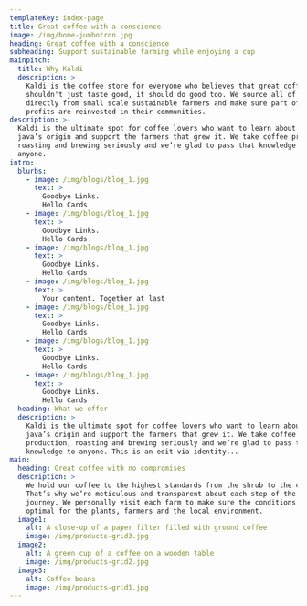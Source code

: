 ```yaml
---
templateKey: index-page
title: Great coffee with a conscience
image: /img/home-jumbotron.jpg
heading: Great coffee with a conscience
subheading: Support sustainable farming while enjoying a cup
mainpitch:
  title: Why Kaldi
  description: >
    Kaldi is the coffee store for everyone who believes that great coffee
    shouldn't just taste good, it should do good too. We source all of our beans
    directly from small scale sustainable farmers and make sure part of the
    profits are reinvested in their communities.
description: >-
  Kaldi is the ultimate spot for coffee lovers who want to learn about their
  java’s origin and support the farmers that grew it. We take coffee production,
  roasting and brewing seriously and we’re glad to pass that knowledge to
  anyone.
intro:
  blurbs:
    - image: /img/blogs/blog_1.jpg
      text: >
        Goodbye Links.
        Hello Cards
    - image: /img/blogs/blog_1.jpg
      text: >
        Goodbye Links.
        Hello Cards
    - image: /img/blogs/blog_1.jpg
      text: >
        Goodbye Links.
        Hello Cards
    - image: /img/blogs/blog_1.jpg
      text: >
        Your content. Together at last
    - image: /img/blogs/blog_1.jpg
      text: >
        Goodbye Links.
        Hello Cards
    - image: /img/blogs/blog_1.jpg
      text: >
        Goodbye Links.
        Hello Cards
    - image: /img/blogs/blog_1.jpg
      text: >
        Goodbye Links.
        Hello Cards
  heading: What we offer
  description: >
    Kaldi is the ultimate spot for coffee lovers who want to learn about their
    java’s origin and support the farmers that grew it. We take coffee
    production, roasting and brewing seriously and we’re glad to pass that
    knowledge to anyone. This is an edit via identity...
main:
  heading: Great coffee with no compromises
  description: >
    We hold our coffee to the highest standards from the shrub to the cup.
    That’s why we’re meticulous and transparent about each step of the coffee’s
    journey. We personally visit each farm to make sure the conditions are
    optimal for the plants, farmers and the local environment.
  image1:
    alt: A close-up of a paper filter filled with ground coffee
    image: /img/products-grid3.jpg
  image2:
    alt: A green cup of a coffee on a wooden table
    image: /img/products-grid2.jpg
  image3:
    alt: Coffee beans
    image: /img/products-grid1.jpg
---
```


